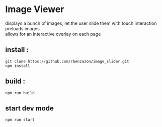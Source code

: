 # Image Viewer
displays a bunch of images, let the user slide them with touch interaction  
preloads images  
allows for an interactive overlay on each page  

## install :
```
git clone https://github.com/rbenzazon/image_slider.git
npm install
```

## build :
```
npm run build
```

## start dev mode
```
npm run start
```